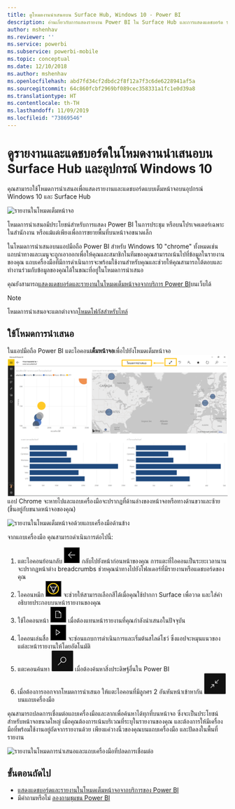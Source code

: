 ```yaml
---
title: ดูโหมดงานนำเสนอบน Surface Hub, Windows 10 - Power BI
description: อ่านเกี่ยวกับการแสดงรายงาน Power BI ใน Surface Hub และการแสดงแดชบอร์ด รายงาน และไทล์ Power BI ในโหมดเต็มหน้าจอบนอุปกรณ์ Windows 10
author: mshenhav
ms.reviewer: ''
ms.service: powerbi
ms.subservice: powerbi-mobile
ms.topic: conceptual
ms.date: 12/10/2018
ms.author: mshenhav
ms.openlocfilehash: abd7fd34cf2dbdc2f8f12a7f3c6de6228941af5a
ms.sourcegitcommit: 64c860fcbf2969bf089cec358331a1fc1e0d39a8
ms.translationtype: HT
ms.contentlocale: th-TH
ms.lasthandoff: 11/09/2019
ms.locfileid: "73869546"
---
```

# <a name="view-reports-and-dashboards-in-presentation-mode-on-surface-hub-and-windows-10-devices"></a>ดูรายงานและแดชบอร์ดในโหมดงานนำเสนอบน Surface Hub และอุปกรณ์ Windows 10
คุณสามารถใช้โหมดการนำเสนอเพื่อแสดงรายงานและแดชบอร์ดแบบเต็มหน้าจอบนอุปกรณ์ Windows 10 และ Surface Hub 

![รายงานในโหมดเต็มหน้าจอ](./media/mobile-windows-10-app-presentation-mode/power-bi-presentation-mode-2.png)

โหมดการนำเสนอมีประโยชน์สำหรับการแสดง Power BI ในการประชุม หรือบนโปรเจคเตอร์เฉพาะในสำนักงาน หรือแม้แต่เพียงเพื่อการขยายพื้นที่บนหน้าจอขนาดเล็ก 

ในโหมดการนำเสนอบนแอปมือถือ Power BI สำหรับ Windows 10 "chrome" ทั้งหมดเช่น แถบนำทางและเมนูจะถูกเอาออกเพื่อให้คุณและสมาชิกในทีมของคุณสามารถเน้นไปที่ข้อมูลในรายงานของคุณ แถบเครื่องมือที่มีการดำเนินการจะพร้อมใช้งานสำหรับคุณและช่วยให้คุณสามารถโต้ตอบและทำงานร่วมกับข้อมูลของคุณได้ในขณะที่อยู่ในโหมดการนำเสนอ

คุณยังสามารถ[แสดงแดชบอร์ดและรายงานในโหมดเต็มหน้าจอจากบริการ Power BI](../end-user-focus.md)บนเว็บได้

> [!NOTE]
> โหมดการนำเสนอจะแตกต่างจาก[โหมดโฟกัสสำหรับไทล์](mobile-tiles-in-the-mobile-apps.md)
> 
> 

## <a name="use-presentation-mode"></a>ใช้โหมดการนำเสนอ
ในแอปมือถือ Power BI แตะไอคอน**เต็มหน้าจอ**เพื่อไปยังโหมดเต็มหน้าจอ
![ไอคอนเต็มหน้าจอ](././media/mobile-windows-10-app-presentation-mode/power-bi-full-screen-icon.png) แอป Chrome จะหายไปและแถบเครื่องมือจะปรากฏที่ด้านล่างของหน้าจอหรือทางด้านขวาและซ้าย (ขึ้นอยู่กับขนาดหน้าจอของคุณ)

![รายงานในโหมดเต็มหน้าจอด้วยแถบเครื่องมือด้านข้าง](./media/mobile-windows-10-app-presentation-mode/power-bi-presentation-mode-2.png)

จากแถบเครื่องมือ คุณสามารถดำเนินการต่อไปนี้:

1. แตะไอคอนย้อนกลับ ![ไอคอนย้อนกลับ](./media/mobile-windows-10-app-presentation-mode/power-bi-windows-10-presentation-back-icon.png) กลับไปยังหน้าก่อนหน้าของคุณ การแตะที่ไอคอนเป็นระยะเวลานานจะปรากฏหน้าต่าง breadcrumbs ช่วยคุณนำทางไปยังโฟลเดอร์ที่มีรายงานหรือแดชบอร์ดของคุณ
2. ไอคอนหมึก ![ไอคอนหมึก](./media/mobile-windows-10-app-presentation-mode/power-bi-windows-10-presentation-ink-icon.png) จะช่วยให้สามารถเลือกสีได้เมื่อคุณใช้ปากกา Surface เพื่อวาด และใส่คำอธิบายประกอบบนหน้ารายงานของคุณ 
3. ใช้ไอคอนหน้า ![ไอคอนการแบ่งหน้า](./media/mobile-windows-10-app-presentation-mode/power-bi-windows-10-presentation-pages-icon.png) เมื่อต้องแทนหน้ารายงานที่คุณกำลังนำเสนอในปัจจุบัน
4. ไอคอนเล่นสื่อ  ![ไอคอนเล่นสื่อ](./media/mobile-windows-10-app-presentation-mode/power-bi-windows-10-presentation-play-icon.png) จะซ่อนแถบการดำเนินการและเริ่มต้นสไลด์โชว์ ซึ่งแอปจะหมุนแนวของแต่ละหน้ารายงานให้โดยอัตโนมัติ 
5. แตะคอนค้นหา ![ไอคอนค้นหา](./media/mobile-windows-10-app-presentation-mode/power-bi-windows-10-presentation-search-icon.png) เมื่อต้องค้นหาสิ่งประดิษฐ์อื่นใน Power BI
6. เมื่อต้องการออกจากโหมดการนำเสนอ ให้แตะไอคอนที่มีลูกศร 2 อันหันหน้าเข้าหากัน ![ออกจากโหมดเต็มหน้าจอ](./media/mobile-windows-10-app-presentation-mode/power-bi-windows-10-exit-full-screen-icon.png) บนแถบเครื่องมือ

คุณสามารถปลดการเชื่อมต่อแถบเครื่องมือและลากเพื่อค้นหาได้ทุกที่บนหน้าจอ ซึ่งจะเป็นประโยชน์สำหรับหน้าจอขนาดใหญ่ เมื่อคุณต้องการเน้นบริเวณที่ระบุในรายงานของคุณ และต้องการให้มีเครื่องมือที่พร้อมใช้งานอยู่ถัดจากรายงานด้วย เพียงแค่วางนิ้วของคุณบนแถบเครื่องมือ และปัดลงในพื้นที่รายงาน

![รายงานในโหมดการนำเสนอและแถบเครื่องมือที่ปลดการเชื่อมต่อ](./media/mobile-windows-10-app-presentation-mode/power-bi-windows-10-presentation-drag-toolbar-2.png)


## <a name="next-steps"></a>ขั้นตอนถัดไป
* [แสดงแดชบอร์ดและรายงานในโหมดเต็มหน้าจอจากบริการของ Power BI](../end-user-focus.md)
* มีคำถามหรือไม่ [ลองถามชุมชน Power BI](https://community.powerbi.com/)

